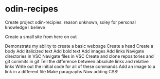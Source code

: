 # odin-recipes
Create project odin-recipies. reason unknown, soley for personal knowledge I believe

Create a small site from here on out

Demonstrate my ability to create a basic webpage
Create a head
Create a body
Add italicized text
Add bold text
Add images
Add links
Navigate directories in VSC
Navigate files in VSC
Create and clone repositories and git commits in git
Tell the difference between absolute links and relative links
Write out the initial code for all of these commands
Add an image to a link in a different file
Make paragraphs
Now adding CSS!